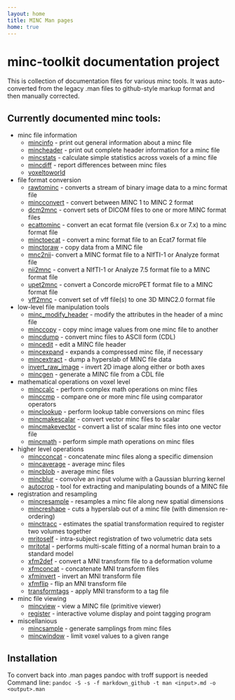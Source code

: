 ```yaml
---
layout: home
title: MINC Man pages
home: true
---
```

# minc-toolkit documentation project

This is collection of documentation files for various minc tools. It was auto-converted from the 
legacy .man files to github-style markup format and then manually corrected. 

## Currently documented minc tools:

* minc file information
  * [mincinfo](man/mincinfo) - print out general information about a minc file
  * [mincheader](man/mincheader) -  print out complete header information for a minc file
  * [mincstats](man/mincstats) - calculate simple statistics across voxels of a minc file
  * [mincdiff](man/mincdiff) - report differences between minc files
  * [voxeltoworld](man/voxeltoworld)
* file format conversion
  * [rawtominc](man/rawtominc) - converts a stream of binary image data to a minc format file
  * [mincconvert](man/mincconvert) - convert between MINC 1 to MINC 2 format
  * [dcm2mnc](man/dcm2mnc) - convert sets of DICOM files to one or more MINC format files
  * [ecattominc](man/ecattominc) - convert an ecat format file (version 6.x or 7.x) to a minc format file
  * [minctoecat](man/minctoecat) - convert a minc format file to an Ecat7 format file
  * [minctoraw](man/minctoraw) - copy data from a MINC file
  * [mnc2nii](man/mnc2nii)- convert a MINC format file to a NIfTI-1 or Analyze format file
  * [nii2mnc](man/nii2mnc) - convert a NIfTI-1 or Analyze 7.5 format file to a MINC format file
  * [upet2mnc](man/upet2mnc) - convert a Concorde microPET format file to a MINC format file
  * [vff2mnc](man/vff2mnc) - convert set of vff file(s) to one 3D MINC2.0 format file
* low-level file manipulation tools
  * [minc_modify_header](man/minc_modify_header) - modify the attributes in the header of a minc file
  * [minccopy](man/minccopy) - copy minc image values from one minc file to another
  * [mincdump](man/mincdump) - convert minc files to ASCII form (CDL)
  * [mincedit](man/mincedit) - edit a MINC file header
  * [mincexpand](man/mincexpand) - expands a compressed minc file, if necessary
  * [mincextract](man/mincextract) - dump a hyperslab of MINC file data
  * [invert_raw_image](man/invert_raw_image) - invert 2D image along either or both axes
  * [mincgen](man/mincgen) - generate a MINC file from a CDL file
* mathematical operations on voxel level
  * [minccalc](man/minccalc) - perform complex math operations on minc files
  * [minccmp](man/minccmp) - compare one or more minc file using comparator operators
  * [minclookup](man/minclookup) - perform lookup table conversions on minc files
  * [mincmakescalar](man/mincmakescalar) - convert vector minc files to scalar
  * [mincmakevector](man/mincmakevector) - convert a list of scalar minc files into one vector file
  * [mincmath](man/mincmath) - perform simple math operations on minc files
* higher level operations
  * [mincconcat](man/mincconcat) - concatenate minc files along a specific dimension
  * [mincaverage](man/mincaverage) - average minc files
  * [mincblob](man/mincblob) - average minc files
  * [mincblur](man/mincblur) - convolve an input volume with a Gaussian blurring kernel
  * [autocrop](man/autocrop) - tool for extracting and manipulating bounds of a MINC file
* registration and resampling
  * [mincresample](man/mincresample) - resamples a minc file along new spatial dimensions
  * [mincreshape](man/mincreshape) - cuts a hyperslab out of a minc file (with dimension re-ordering)
  * [minctracc](man/minctracc) - estimates the spatial transformation required to register two volumes together
  * [mritoself](man/mritoself) - intra-subject registration of two volumetric data sets
  * [mritotal](man/mritotal) - performs multi-scale fitting of a normal human brain to a standard model
  * [xfm2def](man/xfm2def) - convert a MNI transform file to a deformation volume
  * [xfmconcat](man/xfmconcat) - concatenate MNI transform files
  * [xfminvert](man/xfminvert) - invert an MNI transform file
  * [xfmflip](man/xfmflip) - flip an MNI transform file
  * [transformtags](man/transformtags) - apply MNI transform to a tag file
* minc file viewing
  * [mincview](man/mincview) - view a MINC file (primitive viewer)
  * [register](man/register) - interactive volume display and point tagging program
* miscellanious
  * [mincsample](man/mincsample) - generate samplings from minc files
  * [mincwindow](man/mincwindow) - limit voxel values to a given range

## Installation

To convert back into .man pages pandoc with troff support is needed
Command line: `pandoc -S -s -f markdown_github -t man <input>.md -o <output>.man`
